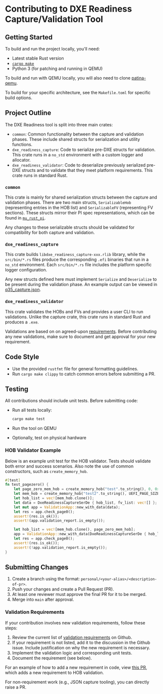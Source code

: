 # Contributing to DXE Readiness Capture/Validation Tool

## Getting Started

To build and run the project locally, you'll need:

- Latest stable Rust version
- [`cargo make`](https://crates.io/crates/cargo-make/0.3.54)
- Python 3 (for patching and running in QEMU)

To build and run with QEMU locally, you will also need to clone [patina-qemu](https://github.com/OpenDevicePartnership/patina-qemu/).

To build for your specific architecture, see the `Makefile.toml` for specific build options.

## Project Outline

The DXE Readiness tool is split into three main crates:

- `common`: Common functionality between the capture and validation phases.
  These include shared structs for serialization and utility functions.
- `dxe_readiness_capture`: Code to serialize pre-DXE structs for validation.
  This crate runs in a `no_std` environment with a custom logger and allocator.
- `dxe_readiness_validator`: Code to deserialize previously serialized pre-DXE
  structs and to validate that they meet platform requirements. This crate runs
  in standard Rust.

### `common`

This crate is mainly for shared serialization structs between the capture and
validation phases. There are two main structs, `SerializableHob` (representing
entries in the HOB list) and `SerializableFV` (representing FV sections). These
structs mirror their PI spec representations, which can be found in
[`mu_rust_pi`](https://github.com/microsoft/mu_rust_pi).

Any changes to these serializable structs should be validated for compatibility
for both capture and validation.

### `dxe_readiness_capture`

This crate builds `libdxe_readiness_capture-xxx.rlib` library, while the
`src/bin/*.rs` files produce the corresponding `.efi` binaries that run in a
`no_std` environment. Each `src/bin/*.rs` file includes the platform specific
logger configuration.

Any new structs defined here must implement `Serialize` and `Deserialize` to be
present during the validation phase. An example output can be viewed in
[q35_capture.json](dxe_readiness_validator/src/tests/data/q35_capture.json).

### `dxe_readiness_validator`

This crate validates the HOBs and FVs and provides a user CLI to run
validations. Unlike the capture crate, this crate runs in standard Rust and
produces a `.exe`.

Validations are based on on agreed-upon
[requirements](https://github.com/OpenDevicePartnership/uefi-dxe-core/issues/222).
Before contributing any new validations, make sure to document and get approval
for your new requirement.

## Code Style

- Use the provided `rustfmt` file for general formatting guidelines.
- Run `cargo make clippy` to catch common errors before submitting a PR.

## Testing

All contributions should include unit tests.
Before submitting code:

- Run all tests locally:

  ```bash
  cargo make test
  ```

- Run the tool on QEMU
- Optionally, test on physical hardware

### HOB Validator Example

Below is an example unit test for the HOB validator. Tests should validate both
error and success scenarios. Also note the use of common constructors, such as
`create_memory_hob`.

```rust
#[test]
fn test_pagezero() {
    let page_zero_mem_hob = create_memory_hob("test".to_string(), 0, 0x10, 1);
    let mem_hob = create_memory_hob("test2".to_string(), UEFI_PAGE_SIZE as u64 + 1, 0x100, 1);
    let hob_list = vec![mem_hob.clone()];
    let data = DxeReadinessCaptureSerDe { hob_list, fv_list: vec![] };
    let mut app = ValidationApp::new_with_data(data);
    let res = app.check_page0();
    assert!(res.is_ok());
    assert!(app.validation_report.is_empty());

    let hob_list = vec![mem_hob.clone(), page_zero_mem_hob];
    app = ValidationApp::new_with_data(DxeReadinessCaptureSerDe { hob_list, fv_list: vec![] });
    let res = app.check_page0();
    assert!(res.is_ok());
    assert!(!app.validation_report.is_empty());
}
```

## Submitting Changes

1. Create a branch using the format: `personal/<your-alias>/<description-of-pr>`.
2. Push your changes and create a Pull Request (PR).
3. At least one reviewer must approve the final PR for it to be merged.
4. Merge into `main` after approval.

### Validation Requirements

If your contribution involves new validation requirements, follow these steps:

1. Review the current list of [validation
   requirements](https://github.com/OpenDevicePartnership/uefi-dxe-core/issues/222)
   on Github.
2. If your requirement is not listed, add it to the discussion in the Github
   issue. Include justification on why the new requirement is necessary.
3. Implement the validation logic and corresponding unit tests.
4. Document the requirement (see below).

For an example of how to add a new requirement in code, view [this
PR](https://dev.azure.com/microsoft/MsUEFI/_git/platform_handoff_validation_tool/pullrequest/12866229),
which adds a new requirement to HOB validation.

For non-requirement work (e.g., JSON capture tooling), you can directly raise a
PR.
